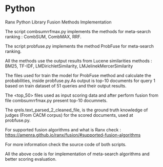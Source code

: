 # Python
Ranx Python Library Fusion Methods Implementation

The script combsumrrfmax.py implements the methods for meta-search ranking : CombSUM, CombMAX, RRF.

The script probfuse.py implements the method ProbFuse for meta-search ranking.

All the methods use the output results from Lucene similarities methods : BM25, TF-IDF, LMDirichletSimilarity, LMJelinekMercerSimilarity

The <cleaned> files used for train the model for ProbFuse method and calculate the probabilities, inside probfuse.py.As output is top-10 documents for query 1 
based on train dataset of 51 queries and their output results. 

The <top_50> files used as input scoring data and after perform fusion from file combsumrrfmax.py present top-10 documnets.

The qrels.text_parsed_2_cleaned_file, is the ground truth knowledge of judges (From CACM corpus) for the scored documents, used at probfuse.py.

For supported fusion algorithms and what is Ranx check : https://amenra.github.io/ranx/fusion/#supported-fusion-algorithms

For more information check the source code of both scripts.

All the above code is for implementation of meta-search algorithms and better scoring evaluation.
